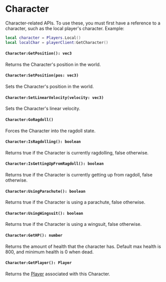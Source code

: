 # Character

Character-related APIs. To use these, you must first have a reference to a character, such as the local player's character. Example:

```lua
local character = Players.Local()
local localChar = playerClient:GetCharacter()
```

#### `Character:GetPosition(): vec3`

Returns the Character's position in the world.


#### `Character:SetPosition(pos: vec3)`

Sets the Character's position in the world.


#### `Character:SetLinearVelocity(velocity: vec3)`

Sets the Character's linear velocity.


#### `Character:GoRagdoll()`

Forces the Character into the ragdoll state.

#### `Character:IsRagdolling(): boolean`

Returns true if the Character is currently ragdolling, false otherwise.

#### `Character:IsGettingUpFromRagdoll(): boolean`

Returns true if the Character is currently getting up from ragdoll, false otherwise.


#### `Character:UsingParachute(): boolean`

Returns true if the Character is using a parachute, false otherwise.


#### `Character:UsingWingsuit(): boolean`

Returns true if the Character is using a wingsuit, false otherwise.


#### `Character:GetHP(): number`

Returns the amount of health that the character has. Default max health is 800, and minimum health is 0 when dead.


#### `Character:GetPlayer(): Player`

Returns the [Player](/client-api/player) associated with this Character.









